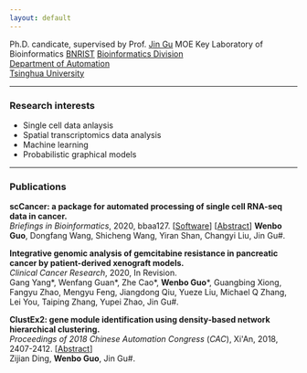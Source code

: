 ```yaml
---
layout: default
---
```


Ph.D. candicate, supervised by Prof. [Jin Gu]([http://www.lifeome.net/glab/jgu/](http://www.lifeome.net/glab/jgu/))
MOE Key Laboratory of Bioinformatics   
[BNRIST](http://www.tnlist.org.cn/) [Bioinformatics Division](http://bioinfo.au.tsinghua.edu.cn/)   
[Department of Automation](http://www.tsinghua.edu.cn/publish/au/index.html)   
[Tsinghua University](http://www.tsinghua.edu.cn/)  



-------------------

### Research interests
*  Single cell data anlaysis
*  Spatial transcriptomics  data analysis
*  Machine learning 
*  Probabilistic graphical models

----------------------

###  Publications
**scCancer: a package for automated processing of single cell RNA-seq data in cancer.**     
_Briefings in Bioinformatics_, 2020, bbaa127. [[Software](http://lifeome.net/software/sccancer/)]  [[Abstract]([https://doi.org/10.1093/bib/bbaa127](https://doi.org/10.1093/bib/bbaa127))]   
**Wenbo Guo**, Dongfang Wang, Shicheng Wang, Yiran Shan, Changyi Liu,  Jin Gu#.

**Integrative genomic analysis of gemcitabine resistance in pancreatic cancer by patient-derived xenograft models.**   
_Clinical Cancer Research_, 2020, In Revision.     
Gang Yang\*, Wenfang Guan\*, Zhe Cao\*, **Wenbo Guo**\*, Guangbing Xiong, Fangyu Zhao, Mengyu Feng, Jiangdong Qiu, Yueze Liu, Michael Q Zhang, Lei You, Taiping Zhang, Yupei Zhao, Jin Gu#.

**ClustEx2: gene module identification using density-based network hierarchical clustering.**   
_Proceedings of 2018 Chinese Automation Congress_ (_CAC_), Xi'An, 2018, 2407-2412. [[Abstract](https://doi.org/10.1109/CAC.2018.8623442)]      
Zijian Ding, **Wenbo Guo**,  Jin Gu#.
